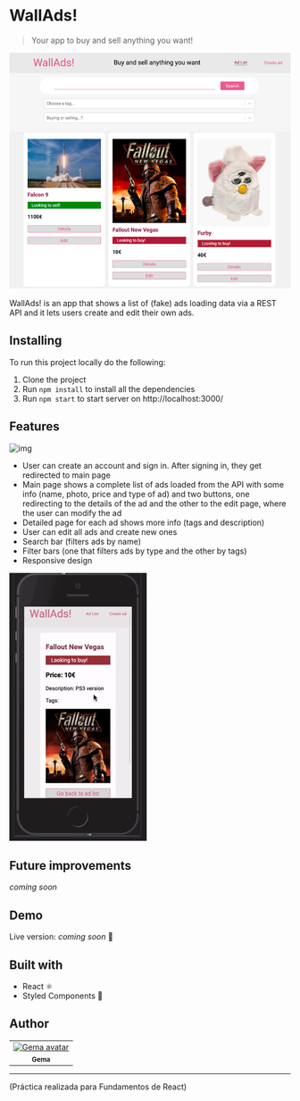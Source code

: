 # WallAds!
> Your app to buy and sell anything you want! 

![img](https://github.com/gemasegarra/wallads/blob/master/public/img/walladspic.png)


WallAds! is an app that shows a list of (fake) ads loading data via a REST API and it lets users create and edit their own ads. 


## Installing

To run this project locally do the following:

1. Clone the project 
2. Run `npm install` to install all the dependencies
3. Run `npm start` to start server on http://localhost:3000/


## Features

![img](https://github.com/gemasegarra/wallads/blob/master/public/img/func.gif)

- User can create an account and sign in. After signing in, they get redirected to main page
- Main page shows a complete list of ads loaded from the API with some info (name, photo, price and type of ad) and two buttons, one redirecting to the details of the ad and the other to the edit page, where the user can modify the ad
- Detailed page for each ad shows more info (tags and description)
- User can edit all ads and create new ones
- Search bar (filters ads by name)
- Filter bars (one that filters ads by type and the other by tags)
- Responsive design

![img](https://github.com/gemasegarra/wallads/blob/master/public/img/mob.gif)


## Future improvements 

*coming soon*

## Demo 

Live version: *coming soon* 🚀

## Built with 

- React ⚛️
- Styled Components 💅

## Author 

<table>
<tr>
<td align="center"><a href="https://github.com/gemasegarra"><img src="https://avatars2.githubusercontent.com/u/40056297?v=4" width="100px;" alt="Gema avatar"/><br/><sub><b>Gema</b></sub></a><br/><a href="https://github.com/gemasegarra"></a>
</table>

---

(Práctica realizada para Fundamentos de React)
